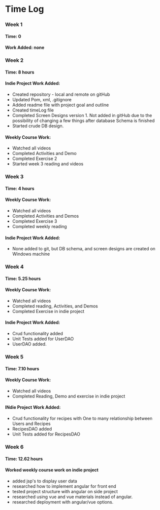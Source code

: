 # Time Log 

### Week 1
#### Time: 0
#### Work Added: none
### Week 2
#### Time: 8 hours
#### Indie Project Work Added: 
* Created repository - local and remote on gitHub
* Updated Pom, xml, .gitignore 
* Added readme file with project goal and outline
* Created timeLog file
* Completed Screen Designs version 1.  Not added in gitHub due to the possibility of changing a few things after database Schema is finished
* Started crude DB design.  
#### Weekly Course Work:
* Watched all videos
* Completed Activities and Demo
* Completed Exercise 2
* Started week 3 reading and videos
### Week 3
#### Time: 4 hours
#### Weekly Course Work: 
* Watched all videos
* Completed Activities and Demos
* Completed Exercise 3
* Completed weekly reading
#### Indie Project Work Added: 
* None added to git, but DB schema, and screen designs are created on Windows machine
### Week 4
#### Time: 5.25 hours
#### Weekly Course Work: 
* Watched all videos
* Completed reading, Activities, and Demos
* Completed Exercise in indie project
#### Indie Project Work Added: 
* Crud functionality added
* Unit Tests added for UserDAO
* UserDAO added. 
### Week 5
#### Time: 7.10 hours
#### Weekly Course Work: 
* Watched all videos
* Completed Reading, Demo and exercise in indie project
#### INdie Project Work Added:
* Crud functionality for recipes with One to many relationship between Users and Recipes
* RecipesDAO added
* Unit Tests added for RecipesDAO
### Week 6
#### Time: 12.62 hours
#### Worked weekly course work on indie project
* added jsp's to display user data
* researched how to implement angular for front end 
* tested project structure with angular on side project
* researched using vue and vue materials instead of angular. 
* researched deployment with angular/vue options. 
  